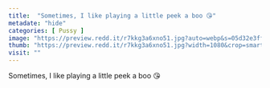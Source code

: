 ```yaml
---
title:  "Sometimes, I like playing a little peek a boo 😘"
metadate: "hide"
categories: [ Pussy ]
image: "https://preview.redd.it/r7kkg3a6xno51.jpg?auto=webp&s=05d32e3ff2d56e55b1b99fbee365a8f65790e373"
thumb: "https://preview.redd.it/r7kkg3a6xno51.jpg?width=1080&crop=smart&auto=webp&s=bd2dfff6efb702e2494837dbf0633fb27299920b"
visit: ""
---
```

Sometimes, I like playing a little peek a boo 😘
